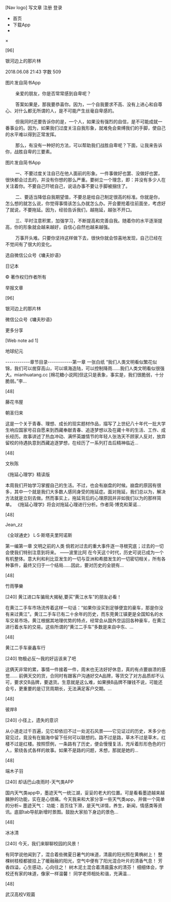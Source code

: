[Nav logo] 写文章 注册 登录

-   首页
-   下载App
-   

×

[96]

银河边上的那片林

2018.06.08 21:43 字数 509

图片发自简书App

        亲爱的朋友，你是否常常感到自卑呢？

       
答案如果是，那我要恭喜你。因为，一个自我要求不高、没有上进心和自尊心、对什么都无所谓的人，是不可能产生丝毫自卑感的。

       
但我同时还要告诉你的是，一个人，如果没有强烈的自信，是不可能成就一番事业的。因为，如果我们过度关注自我形象，就难免会束缚我们的手脚，使自己的水平难以得到正常发挥。

       
那么，有没有一种好的方法，可以帮助我们战胜自卑呢？下面，让我来告诉你，战胜自卑的三要素。

图片发自简书App

       
一、不要过度关注自已在他人面前的形象。一件事做好也罢、没做好也罢，很快都会过去的，并没有你想的那么严重。要树立一个理念，即：并没有多少人在关注着你。不要自己吓唬自己，说话办事不要让手脚被捆住了。

       
二、要适当降低自我期望值，不要总是给自己制定很高的标准。你就是你，怎么想的就怎么说，你觉得事情该怎么办就怎么办。开会要抢着往前面坐，考虑好了就说，不要拖延。因为，经验告诉我们，越拖延，越张不开口。

       
三、平时注意积累，加强学习，不断提高和完善自我。随着你的水平逐渐提高，你的形象就会越来越好，自信心自然也越来越强。

       
万事开头难。只要你坚持这样做下去，很快你就会惊喜地发现，自己已经在不觉间有了很大的变化。

  选自微信公众号《墉夫妙语》

 日记本

© 著作权归作者所有

举报文章

[96]

银河边上的那片林

微信公众号《墉夫秒语》

 更多分享

[Web note ad 1]

地球纪元

------------章节目录------------第一章 一张白纸
“我们人类文明看似繁花似锦，我们可以凿穿高山，可以填海造陆，可以控制降雨……我们人类文明看似很强大。mianhuatang.cc
[棉花糖小说网]但这只是表象，事实是，我们很脆弱，十分脆弱。”李...

[48]

藤花书屋

朝圣归来

这是一个关于青春、理想、成长的现实题材作品，描写了上世纪八十年代一批大学生响应国家号召自愿来到西藏奉献青春、追逐梦想以及在藏十年的生活、工作、成长经历。故事讲述了热血冲动、满怀英雄情节的年轻人张浩天不顾家人反对，放弃留校的待遇执意到西藏追逐梦想，在经历了一系列打击后精神临近...

[48]

文秋陈

《拖延心理学》精读版

本周我们开始学习掌握自己的生活。不过，也会有崩盘的时候。崩盘的原因有很多，其中一个就是我们大多数人感同身受的拖延症。面对拖延，我们总以为，解决方法就是立刻去做。然而事实上，拖延背后的心理原因并非如我们以为的那样简单。
《拖延心理学》将会对拖延心理进行分析。作者简·博克和莱诺...

[48]

Jean_zz

《全球通史》 L·S·斯塔夫里阿诺斯

第一编第一章 文明之前的人类
倘若对过去的重大事件逐一寻根究底；过去的一切会使我们特别注意到将来。
——波里比阿
在今天这个时代，历史可说已成为一个有机整体。意大利和利比亚发生的一切与亚洲和希腊发生的一切密切相关，所有各种事件，最终又归于一个结局……因此，要对历史的全貌有...

[48]

竹雨箏樂

[240] 黄江进口车骗局大揭秘,要买“黄江水车”的朋友必看！

在黄江二手车市场流传着这样一句话：“如果你没买到足够便宜的豪车，那是你没有来过黄江”。黄江二手车已有二十余年的历史，而东莞黄江镇更是全国知名的水车交易市场，黄江根据其地理优势的特点，经常会从国外空运回各种豪车，在黄江进行着水车的交易。这些所谓的“黄江二手车”多数是来自中东、...

[48]

黄江二手车豪鑫车行

[240] 物极必反～我的好运该来了吧

这俩天非常的累，事情一件接着一件，周末也无法好好休息，真的有点要崩溃的感觉……
前俩天交的货，合同时有跟客户沟通好交A品牌，等货交了对方品质却不认可，要求交B品牌，要退货。生意就是这么难，如果换B品牌不赚钱不说，可能还会亏，更重要的是订货周期长，无法满足客户交期。...

[48]

彼岸8

[240] 小径上，遗失的意识

从小道走过千百遍，见它却依旧不过一处泥石风景——它见证过的历史，禾多少也窥见过，竟没有在脑海中留下任何可以联想的。路不过是路，草木不过是草木，红楼不过是红楼。按照惯例，一条路有了历史，便会慢慢复活，充斥着形形色色的行人，萦绕各式各样的故事。如果不是路的问题，禾想，那就是她的...

[48]

端木子羽

[240] 却话巴山夜雨时-天气类APP

国内天气类app中，墨迹天气一统江湖，妥妥的老大的位置。可是看看墨迹越来越臃肿的功能，实在是心很痛。今天我来和大家分享一些天气类app，并做一个简单的分析~
墨迹天气：
功能：首页往下滑，是天气详情，养生，新闻，情感类等资讯。底部tab导航新增时景图。鼓励大家拍下身边的景色...

[48]

冰冰清

[240] 今天，我们来聊聊校园的风景！

有同学说他闻到了，混合着些微夏日暑气的味道，清晨的阳光照在黄桷树上！
整棵树枝桠都披挂上了暖融融的阳光，空气中便有了阳光混合叶片的清香气息！
芳香四溢，心生感动，心向往之！ 树木泥土混合着清晨露水的清芬！
细细体会，学校还有家的味道，像家一样温馨！ 同学老师相处和谐，充满温...

[48]

武汉高校V观菌
